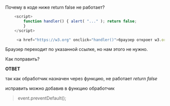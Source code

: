 Почему в коде ниже return false не работает?

```javascript
    <script>
        function handler() { alert( "..." ); return false;
        }
    </script>

     <a href="https://w3.org" onclick="handler()">браузер откроет w3.org</a> 
```

Браузер переходит по указанной ссылке, но нам этого не нужно.

Как поправить?


**ОТВЕТ**

так как обработчик назначен через функцию, не работает *return false* 

исправить можно добавив в функцию обработчик
 > event.preventDefault();
